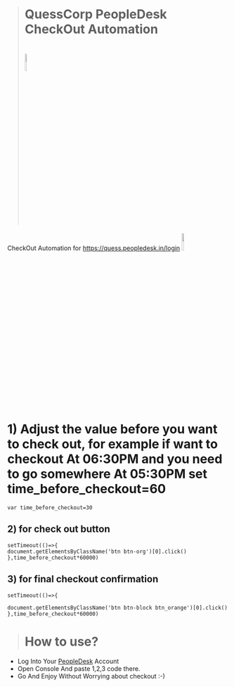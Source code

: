 > # QuessCorp PeopleDesk CheckOut Automation
> # <img width="10%" src="https://pd-quess.s3.ap-south-1.amazonaws.com/quesslogo-150x82.png"/>

CheckOut Automation for https://quess.peopledesk.in/login <img width="10%" src="https://quess.peopledesk.in/images/peopledesk.svg"/>

# 1) Adjust the value before you want to check out, for example if want to checkout At 06:30PM and you need to go somewhere At 05:30PM set time_before_checkout=60

```
var time_before_checkout=30

```

## 2) for check out button
```
setTimeout(()=>{
document.getElementsByClassName('btn btn-org')[0].click()
},time_before_checkout*60000)

```

## 3) for final checkout confirmation

```
setTimeout(()=>{

document.getElementsByClassName('btn btn-block btn_orange')[0].click()
},time_before_checkout*60000)
```

> # How to use?

<ul>
  <li>Log Into Your <a href="https://quess.peopledesk.in/login">PeopleDesk</a> Account</li>
  <li>Open Console And paste 1,2,3 code there.</li>
  <li>Go And Enjoy Without Worrying about checkout :-)</li>
  
  </ul>
